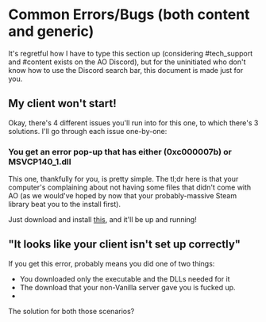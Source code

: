 # Common Errors/Bugs (both content and generic)

It's regretful how I have to type this section up (considering #tech_support and #content exists on the AO Discord), but for the uninitiated who don't know how to use the Discord search bar, this document is made just for you.

## My client won't start!

Okay, there's 4 different issues you'll run into for this one, to which there's 3 solutions. I'll go through each issue one-by-one:

### You get an error pop-up that has either (0xc000007b) or MSVCP140_1.dll

This one, thankfully for you, is pretty simple. The tl;dr here is that your computer's complaining about not having some files that didn't come with AO (as we would've hoped by now that your probably-massive Steam library beat you to the install first).

Just download and install [this](https://aka.ms/vs/16/release/vc_redist.x86.exe), and it'll be up and running!

## "It looks like your client isn't set up correctly"

If you get this error, probably means you did one of two things:

 - You downloaded only the executable and the DLLs needed for it
 - The download that your non-Vanilla server gave you is fucked up.
 - 
 The solution for both those scenarios? 

<!--stackedit_data:
eyJoaXN0b3J5IjpbMTgyMzczMTAwOSw4ODM3NDg4NDAsMTAyOD
UyMTc2OV19
-->
